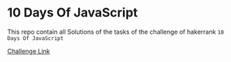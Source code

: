 # 10 Days Of JavaScript
This repo contain all Solutions of the tasks of the challenge of hakerrank `10 Days Of JavaScript`

[Challenge Link ](https://www.hackerrank.com/domains/tutorials/10-days-of-javascript)
